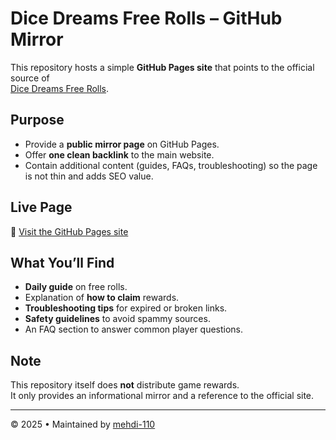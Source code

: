 # Dice Dreams Free Rolls – GitHub Mirror

This repository hosts a simple **GitHub Pages site** that points to the official source of  
[Dice Dreams Free Rolls](https://dicedreamsfreerollslink.com/).

## Purpose
- Provide a **public mirror page** on GitHub Pages.  
- Offer **one clean backlink** to the main website.  
- Contain additional content (guides, FAQs, troubleshooting) so the page is not thin and adds SEO value.

## Live Page
🔗 [Visit the GitHub Pages site](https://mehdi-110.github.io/dice-dreams-free-rolls/)

## What You’ll Find
- **Daily guide** on free rolls.  
- Explanation of **how to claim** rewards.  
- **Troubleshooting tips** for expired or broken links.  
- **Safety guidelines** to avoid spammy sources.  
- An FAQ section to answer common player questions.

## Note
This repository itself does **not** distribute game rewards.  
It only provides an informational mirror and a reference to the official site.

---

© 2025 • Maintained by [mehdi-110](https://github.com/mehdi-110)
